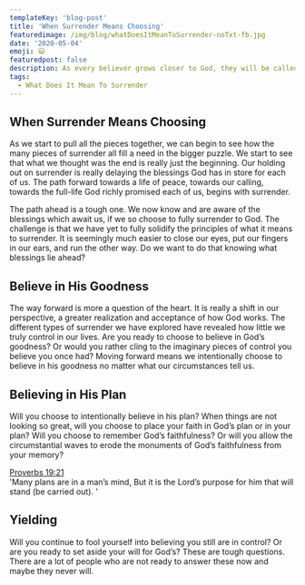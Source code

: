 ```yaml
---
templateKey: 'blog-post'
title: 'When Surrender Means Choosing'
featuredimage: /img/blog/whatDoesItMeanToSurrender-noTxt-fb.jpg
date: '2020-05-04'
emoji: 😃
featuredpost: false
description: As every believer grows closer to God, they will be called to deeper levels of surrender. Here we talk about when surrender means saying.
tags:
  - What Does It Mean To Surrender
---
```


## When Surrender Means Choosing

As we start to pull all the pieces together, we can begin to see how the many pieces of surrender all fill a need in the bigger puzzle. We start to see that what we thought was the end is really just the beginning. Our holding out on surrender is really delaying the blessings God has in store for each of us. The path forward towards a life of peace, towards our calling, towards the full-life God richly promised each of us, begins with surrender.

The path ahead is a tough one. We now know and are aware of the blessings which await us, if we so choose to fully surrender to God. The challenge is that we have yet to fully solidify the principles of what it means to surrender. It is seemingly much easier to close our eyes, put our fingers in our ears, and run the other way. Do we want to do that knowing what blessings lie ahead?

## Believe in His Goodness

The way forward is more a question of the heart. It is really a shift in our perspective, a greater realization and acceptance of how God works. The different types of surrender we have explored have revealed how little we truly control in our lives. Are you ready to choose to believe in God’s goodness? Or would you rather cling to the imaginary pieces of control you believe you once had? Moving forward means we intentionally choose to believe in his goodness no matter what our circumstances tell us.

## Believing in His Plan

Will you choose to intentionally believe in his plan? When things are not looking so great, will you choose to place your faith in God’s plan or in your plan? Will you choose to remember God’s faithfulness? Or will you allow the circumstantial waves to erode the monuments of God’s faithfulness from your memory?

[Proverbs 19:21](https://my.bible.com/bible/1588/PRO.19.21)<br />
'Many plans are in a man’s mind, But it is the Lord’s purpose for him that will stand (be carried out). '

## Yielding

Will you continue to fool yourself into believing you still are in control? Or are you ready to set aside your will for God’s? These are tough questions. There are a lot of people who are not ready to answer these now and maybe they never will.
